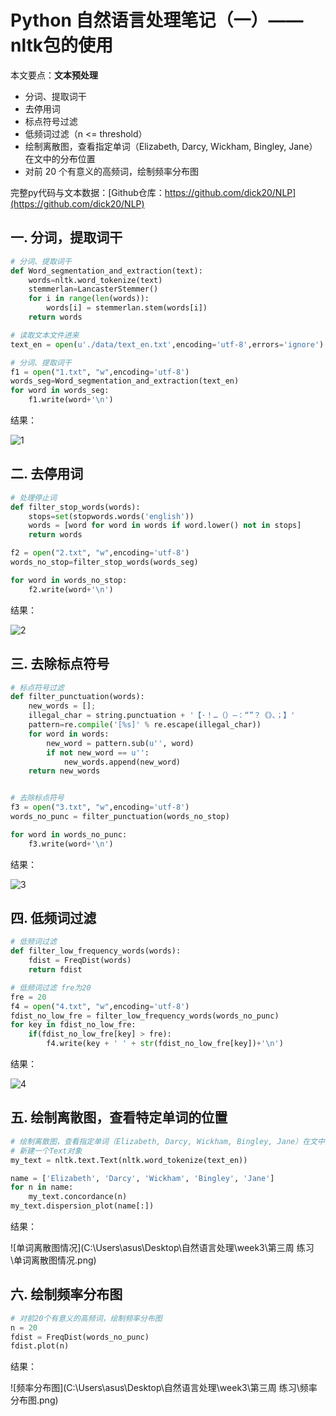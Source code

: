 # Python 自然语言处理笔记（一）—— nltk包的使用

本文要点：**文本预处理**

+ 分词、提取词干
+ 去停用词
+ 标点符号过滤
+ 低频词过滤（n <= threshold）
+ 绘制离散图，查看指定单词（Elizabeth, Darcy, Wickham, Bingley, Jane）在文中的分布位置
+ 对前 20 个有意义的高频词，绘制频率分布图



完整py代码与文本数据：[Github仓库：https://github.com/dick20/NLP](https://github.com/dick20/NLP)

##  一. 分词，提取词干

```python
# 分词、提取词干
def Word_segmentation_and_extraction(text):
    words=nltk.word_tokenize(text)
    stemmerlan=LancasterStemmer()
    for i in range(len(words)):
        words[i] = stemmerlan.stem(words[i])
    return words

# 读取文本文件进来
text_en = open(u'./data/text_en.txt',encoding='utf-8',errors='ignore').read()

# 分词、提取词干
f1 = open("1.txt", "w",encoding='utf-8')
words_seg=Word_segmentation_and_extraction(text_en)
for word in words_seg:
    f1.write(word+'\n')
```

结果：

![1](C:\Users\asus\Desktop\1.png)

## 二. 去停用词

```python
# 处理停止词
def filter_stop_words(words):
    stops=set(stopwords.words('english'))
    words = [word for word in words if word.lower() not in stops]
    return words

f2 = open("2.txt", "w",encoding='utf-8')
words_no_stop=filter_stop_words(words_seg)

for word in words_no_stop:
    f2.write(word+'\n')
```

结果：

![2](C:\Users\asus\Desktop\2.png)

## 三. 去除标点符号

```python
# 标点符号过滤
def filter_punctuation(words):
    new_words = [];
    illegal_char = string.punctuation + '【·！…（）—：“”？《》、；】' 
    pattern=re.compile('[%s]' % re.escape(illegal_char))
    for word in words:
        new_word = pattern.sub(u'', word)
        if not new_word == u'':
            new_words.append(new_word)
    return new_words


# 去除标点符号
f3 = open("3.txt", "w",encoding='utf-8')
words_no_punc = filter_punctuation(words_no_stop)

for word in words_no_punc:
    f3.write(word+'\n')
```

结果：

![3](C:\Users\asus\Desktop\3.png)

## 四.  低频词过滤

```python
# 低频词过滤
def filter_low_frequency_words(words):
    fdist = FreqDist(words)
    return fdist

# 低频词过滤 fre为20
fre = 20
f4 = open("4.txt", "w",encoding='utf-8')
fdist_no_low_fre = filter_low_frequency_words(words_no_punc)
for key in fdist_no_low_fre:
    if(fdist_no_low_fre[key] > fre):
        f4.write(key + ' ' + str(fdist_no_low_fre[key])+'\n')

```

结果：

![4](C:\Users\asus\Desktop\4.png)

## 五. 绘制离散图，查看特定单词的位置

```python
# 绘制离散图，查看指定单词（Elizabeth, Darcy, Wickham, Bingley, Jane）在文中的分布位置
# 新建一个Text对象
my_text = nltk.text.Text(nltk.word_tokenize(text_en))

name = ['Elizabeth', 'Darcy', 'Wickham', 'Bingley', 'Jane']
for n in name:
    my_text.concordance(n)
my_text.dispersion_plot(name[:])
```

结果：

![单词离散图情况](C:\Users\asus\Desktop\自然语言处理\week3\第三周 练习\单词离散图情况.png)

## 六. 绘制频率分布图

```python
# 对前20个有意义的高频词，绘制频率分布图
n = 20
fdist = FreqDist(words_no_punc)
fdist.plot(n)

```

结果：

![频率分布图](C:\Users\asus\Desktop\自然语言处理\week3\第三周 练习\频率分布图.png)